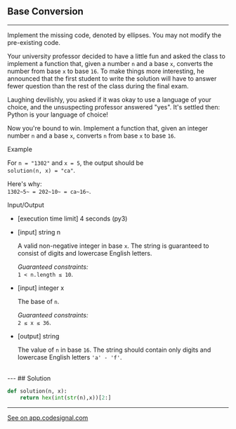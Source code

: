 ## Base Conversion
---
Implement the missing code, denoted by ellipses. You may not modify the pre-existing code.

Your university professor decided to have a little fun and asked the class to implement a function that, given a number `n` and a base `x`, converts the number from base `x` to base `16`. To make things more interesting, he announced that the first student to write the solution will have to answer fewer question than the rest of the class during the final exam.

Laughing devilishly, you asked if it was okay to use a language of your choice, and the unsuspecting professor answered "yes". It's settled then: Python is your language of choice!

Now you're bound to win. Implement a function that, given an integer number `n` and a base `x`, converts `n` from base `x` to base `16`.

Example

For `n = "1302"` and `x = 5`, the output should be\
`solution(n, x) = "ca"`.

Here's why:\
`1302~5~ = 202~10~ = ca~16~`.

Input/Output

-   [execution time limit] 4 seconds (py3)

-   [input] string n

    A valid non-negative integer in base `x`. The string is guaranteed to consist of digits and lowercase English letters.

    *Guaranteed constraints:*\
    `1 < n.length ≤ 10`.

-   [input] integer x

    The base of `n`.

    *Guaranteed constraints:*\
    `2 ≤ x ≤ 36`.

-   [output] string

    The value of `n` in base `16`. The string should contain only digits and lowercase English letters `'a' - 'f'`.
<br>
---
## Solution

```python
def solution(n, x):
    return hex(int(str(n),x))[2:]


```
---
[See on app.codesignal.com](https://app.codesignal.com/arcade/python-arcade/meet-python/u7FW6fpp8Mqxe6sjt)